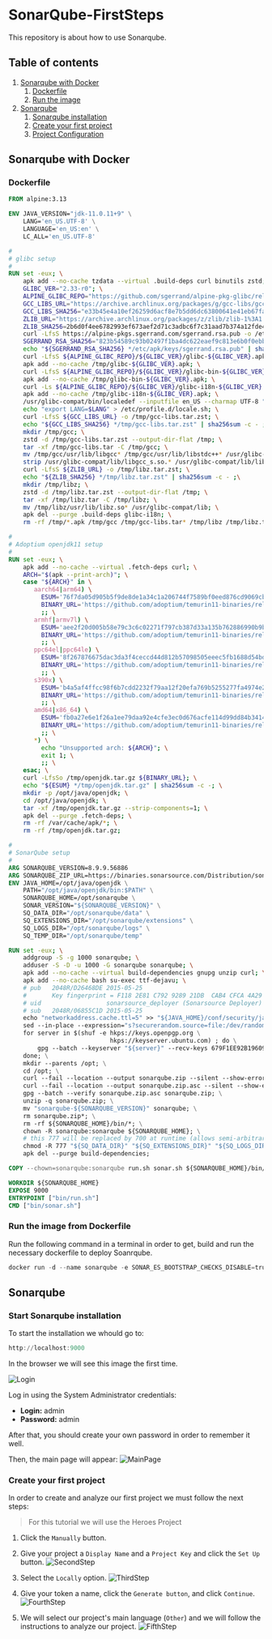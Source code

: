 # SonarQube-FirstSteps

This repository is about how to use Sonarqube.

## Table of contents

1. [Sonarqube with Docker](#sonarqubeWithDocker)
    1. [Dockerfile](#dockerfile)
    2. [Run the image](#runImage)
2. [Sonarqube](#sonarqube)
    1. [Sonarqube installation](#sqInstallation)
    2. [Create your first project](#firstProject)
    3. [Project Configuration](#projectConfiguration)

## Sonarqube with Docker <div id='sonarqubeWithDocker'/>

### Dockerfile <div id='dockerfile'/>

```dockerfile
FROM alpine:3.13

ENV JAVA_VERSION="jdk-11.0.11+9" \
    LANG='en_US.UTF-8' \
    LANGUAGE='en_US:en' \
    LC_ALL='en_US.UTF-8'

#
# glibc setup
#
RUN set -eux; \
    apk add --no-cache tzdata --virtual .build-deps curl binutils zstd; \
    GLIBC_VER="2.33-r0"; \
    ALPINE_GLIBC_REPO="https://github.com/sgerrand/alpine-pkg-glibc/releases/download"; \
    GCC_LIBS_URL="https://archive.archlinux.org/packages/g/gcc-libs/gcc-libs-10.2.0-6-x86_64.pkg.tar.zst"; \
    GCC_LIBS_SHA256="e33b45e4a10ef26259d6acf8e7b5dd6dc63800641e41eb67fa6588d061f79c1c"; \
    ZLIB_URL="https://archive.archlinux.org/packages/z/zlib/zlib-1%3A1.2.12-1-x86_64.pkg.tar.zst"; \
    ZLIB_SHA256=2b6d0f4ee6782993ef673aef2d71c3adbc6f7c31aad7b374a12fde43b8c333b0; \
    curl -LfsS https://alpine-pkgs.sgerrand.com/sgerrand.rsa.pub -o /etc/apk/keys/sgerrand.rsa.pub; \
    SGERRAND_RSA_SHA256="823b54589c93b02497f1ba4dc622eaef9c813e6b0f0ebbb2f771e32adf9f4ef2"; \
    echo "${SGERRAND_RSA_SHA256} */etc/apk/keys/sgerrand.rsa.pub" | sha256sum -c - ; \
    curl -LfsS ${ALPINE_GLIBC_REPO}/${GLIBC_VER}/glibc-${GLIBC_VER}.apk > /tmp/glibc-${GLIBC_VER}.apk; \
    apk add --no-cache /tmp/glibc-${GLIBC_VER}.apk; \
    curl -LfsS ${ALPINE_GLIBC_REPO}/${GLIBC_VER}/glibc-bin-${GLIBC_VER}.apk > /tmp/glibc-bin-${GLIBC_VER}.apk; \
    apk add --no-cache /tmp/glibc-bin-${GLIBC_VER}.apk; \
    curl -Ls ${ALPINE_GLIBC_REPO}/${GLIBC_VER}/glibc-i18n-${GLIBC_VER}.apk > /tmp/glibc-i18n-${GLIBC_VER}.apk; \
    apk add --no-cache /tmp/glibc-i18n-${GLIBC_VER}.apk; \
    /usr/glibc-compat/bin/localedef --inputfile en_US --charmap UTF-8 "$LANG" || true ;\
    echo "export LANG=$LANG" > /etc/profile.d/locale.sh; \
    curl -LfsS ${GCC_LIBS_URL} -o /tmp/gcc-libs.tar.zst; \
    echo "${GCC_LIBS_SHA256} */tmp/gcc-libs.tar.zst" | sha256sum -c - ; \
    mkdir /tmp/gcc; \
    zstd -d /tmp/gcc-libs.tar.zst --output-dir-flat /tmp; \
    tar -xf /tmp/gcc-libs.tar -C /tmp/gcc; \
    mv /tmp/gcc/usr/lib/libgcc* /tmp/gcc/usr/lib/libstdc++* /usr/glibc-compat/lib; \
    strip /usr/glibc-compat/lib/libgcc_s.so.* /usr/glibc-compat/lib/libstdc++.so*; \
    curl -LfsS ${ZLIB_URL} -o /tmp/libz.tar.zst; \
    echo "${ZLIB_SHA256} */tmp/libz.tar.zst" | sha256sum -c - ;\
    mkdir /tmp/libz; \
    zstd -d /tmp/libz.tar.zst --output-dir-flat /tmp; \
    tar -xf /tmp/libz.tar -C /tmp/libz; \
    mv /tmp/libz/usr/lib/libz.so* /usr/glibc-compat/lib; \
    apk del --purge .build-deps glibc-i18n; \
    rm -rf /tmp/*.apk /tmp/gcc /tmp/gcc-libs.tar* /tmp/libz /tmp/libz.tar.zst /var/cache/apk/*;

#
# Adoptium openjdk11 setup
#
RUN set -eux; \
    apk add --no-cache --virtual .fetch-deps curl; \
    ARCH="$(apk --print-arch)"; \
    case "${ARCH}" in \
       aarch64|arm64) \
         ESUM='76f7da05d905b5f9de8de1a34c1a206744f7589bf0eed876cd9069cb1d913806'; \
         BINARY_URL='https://github.com/adoptium/temurin11-binaries/releases/download/jdk-11.0.13%2B8/OpenJDK11U-jre_aarch64_linux_hotspot_11.0.13_8.tar.gz'; \
         ;; \
       armhf|armv7l) \
         ESUM='aee2f20d005b58e79c3c6c02271f797cb387d33a135b762886990b9bf7cb262e'; \
         BINARY_URL='https://github.com/adoptium/temurin11-binaries/releases/download/jdk-11.0.13%2B8/OpenJDK11U-jre_arm_linux_hotspot_11.0.13_8.tar.gz'; \
         ;; \
       ppc64el|ppc64le) \
         ESUM='8f267876675dac3da3f4ceccd44d812b57098505eeec5fb1688d54bdeffcd1da'; \
         BINARY_URL='https://github.com/adoptium/temurin11-binaries/releases/download/jdk-11.0.13%2B8/OpenJDK11U-jre_ppc64le_linux_hotspot_11.0.13_8.tar.gz'; \
         ;; \
       s390x) \
         ESUM='b4a5af4ffcc98f6b7cdd2232f79aa12f20efa769b5255277fa4974e2e19d4409'; \
         BINARY_URL='https://github.com/adoptium/temurin11-binaries/releases/download/jdk-11.0.13%2B8/OpenJDK11U-jre_s390x_linux_hotspot_11.0.13_8.tar.gz'; \
         ;; \
       amd64|x86_64) \
         ESUM='fb0a27e6e1f26a1ee79daa92e4cfe3ec0d676acfe114d99dd84b3414f056e8a0'; \
         BINARY_URL='https://github.com/adoptium/temurin11-binaries/releases/download/jdk-11.0.13%2B8/OpenJDK11U-jre_x64_linux_hotspot_11.0.13_8.tar.gz'; \
         ;; \
       *) \
         echo "Unsupported arch: ${ARCH}"; \
         exit 1; \
         ;; \
    esac; \
    curl -LfsSo /tmp/openjdk.tar.gz ${BINARY_URL}; \
    echo "${ESUM} */tmp/openjdk.tar.gz" | sha256sum -c -; \
    mkdir -p /opt/java/openjdk; \
    cd /opt/java/openjdk; \
    tar -xf /tmp/openjdk.tar.gz --strip-components=1; \
    apk del --purge .fetch-deps; \
    rm -rf /var/cache/apk/*; \
    rm -rf /tmp/openjdk.tar.gz;

#
# SonarQube setup
#
ARG SONARQUBE_VERSION=8.9.9.56886
ARG SONARQUBE_ZIP_URL=https://binaries.sonarsource.com/Distribution/sonarqube/sonarqube-${SONARQUBE_VERSION}.zip
ENV JAVA_HOME=/opt/java/openjdk \
    PATH="/opt/java/openjdk/bin:$PATH" \
    SONARQUBE_HOME=/opt/sonarqube \
    SONAR_VERSION="${SONARQUBE_VERSION}" \
    SQ_DATA_DIR="/opt/sonarqube/data" \
    SQ_EXTENSIONS_DIR="/opt/sonarqube/extensions" \
    SQ_LOGS_DIR="/opt/sonarqube/logs" \
    SQ_TEMP_DIR="/opt/sonarqube/temp"

RUN set -eux; \
    addgroup -S -g 1000 sonarqube; \
    adduser -S -D -u 1000 -G sonarqube sonarqube; \
    apk add --no-cache --virtual build-dependencies gnupg unzip curl; \
    apk add --no-cache bash su-exec ttf-dejavu; \
    # pub   2048R/D26468DE 2015-05-25
    #       Key fingerprint = F118 2E81 C792 9289 21DB  CAB4 CFCA 4A29 D264 68DE
    # uid                  sonarsource_deployer (Sonarsource Deployer) <infra@sonarsource.com>
    # sub   2048R/06855C1D 2015-05-25
    echo "networkaddress.cache.ttl=5" >> "${JAVA_HOME}/conf/security/java.security"; \
    sed --in-place --expression="s?securerandom.source=file:/dev/random?securerandom.source=file:/dev/urandom?g" "${JAVA_HOME}/conf/security/java.security"; \
    for server in $(shuf -e hkps://keys.openpgp.org \
                            hkps://keyserver.ubuntu.com) ; do \
        gpg --batch --keyserver "${server}" --recv-keys 679F1EE92B19609DE816FDE81DB198F93525EC1A && break || : ; \
    done; \
    mkdir --parents /opt; \
    cd /opt; \
    curl --fail --location --output sonarqube.zip --silent --show-error "${SONARQUBE_ZIP_URL}"; \
    curl --fail --location --output sonarqube.zip.asc --silent --show-error "${SONARQUBE_ZIP_URL}.asc"; \
    gpg --batch --verify sonarqube.zip.asc sonarqube.zip; \
    unzip -q sonarqube.zip; \
    mv "sonarqube-${SONARQUBE_VERSION}" sonarqube; \
    rm sonarqube.zip*; \
    rm -rf ${SONARQUBE_HOME}/bin/*; \
    chown -R sonarqube:sonarqube ${SONARQUBE_HOME}; \
    # this 777 will be replaced by 700 at runtime (allows semi-arbitrary "--user" values)
    chmod -R 777 "${SQ_DATA_DIR}" "${SQ_EXTENSIONS_DIR}" "${SQ_LOGS_DIR}" "${SQ_TEMP_DIR}"; \
    apk del --purge build-dependencies;

COPY --chown=sonarqube:sonarqube run.sh sonar.sh ${SONARQUBE_HOME}/bin/

WORKDIR ${SONARQUBE_HOME}
EXPOSE 9000
ENTRYPOINT ["bin/run.sh"]
CMD ["bin/sonar.sh"]
```

### Run the image from Dockerfile <div id='runImage'/>

Run the following command in a terminal in order to get, build and run the necessary dockerfile to deploy Soanrqube.  

```powershell
docker run -d --name sonarqube -e SONAR_ES_BOOTSTRAP_CHECKS_DISABLE=true -p 9000:9000 sonarqube:latest
```

## Sonarqube <div id='sonarqube'/>

### Start Sonarqube installation <div id='sqInstallation'/>

To start the installation we whould go to:

```powershell
http://localhost:9000
```

In the browser we will see this image the first time.

![Login](./img/Login.PNG)

Log in using the System Administrator credentials:

- **Login:** admin
- **Password:** admin

After that, you should create your own password in order to remember it well.

Then, the main page will appear:
![MainPage](./img/MainPage.PNG)

### Create your first project <div id='firstProject'/>

In order to create and analyze our first project we must follow the next steps:
> For this tutorial we will use the Heroes Project

1. Click the `Manually` button.

2. Give your project a `Display Name` and a `Project Key` and click the `Set Up` button.
![SecondStep](./img/SecondStep.PNG)

3. Select the `Locally` option.
![ThirdStep](./img/ThirdStep.PNG)

4. Give your token a name, click the `Generate button`, and click `Continue`.
![FourthStep](./img/FourthStep.PNG)

5. We will select our project's main language (`Other`) and we will follow the instructions to analyze our project.
![FifthStep](./img/FifthStep.PNG)

